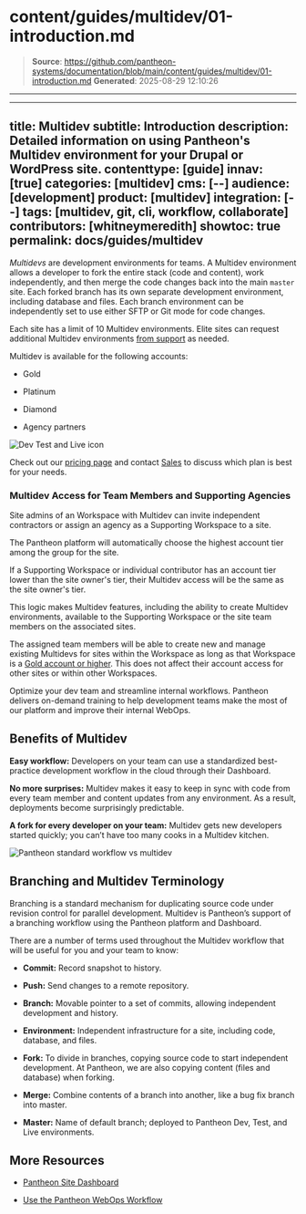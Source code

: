 # content/guides/multidev/01-introduction.md

> **Source**: https://github.com/pantheon-systems/documentation/blob/main/content/guides/multidev/01-introduction.md
> **Generated**: 2025-08-29 12:10:26

---

---
title: Multidev
subtitle: Introduction
description: Detailed information on using Pantheon's Multidev environment for your Drupal or WordPress site.
contenttype: [guide]
innav: [true]
categories: [multidev]
cms: [--]
audience: [development]
product: [multidev]
integration: [--]
tags: [multidev, git, cli, workflow, collaborate]
contributors: [whitneymeredith]
showtoc: true
permalink: docs/guides/multidev
---

<dfn id="multidev">Multidevs</dfn> are development environments for teams. A Multidev environment allows a developer to fork the entire stack (code and content), work independently, and then merge the code changes back into the main `master` site. Each forked branch has its own separate development environment, including database and files. Each branch environment can be independently set to use either SFTP or Git mode for code changes.

<Wistia src="qh7j9p5vv0" />

Each site has a limit of 10 Multidev environments. Elite sites can request additional Multidev environments [from support](/guides/support/contact-support/) as needed.

Multidev is available for the following accounts:

- Gold

- Platinum

- Diamond

- Agency partners

![Dev Test and Live icon](../../../images/multidev-flow.png)

Check out our [pricing page](https://pantheon.io/plans/pricing?docs) and contact [Sales](https://pantheon.io/contact-sales) to discuss which plan is best for your needs.

### Multidev Access for Team Members and Supporting Agencies

Site admins of an Workspace with Multidev can invite independent contractors or assign an agency as a Supporting Workspace to a site.

The Pantheon platform will automatically choose the highest account tier among the group for the site.

If a Supporting Workspace or individual contributor has an account tier lower than the site owner's tier, their Multidev access will be the same as the site owner's tier.

This logic makes Multidev features, including the ability to create Multidev environments, available to the Supporting Workspace or the site team members on the associated sites.

The assigned team members will be able to create new and manage existing Multidevs for sites within the Workspace as long as that Workspace is a [Gold account or higher](/guides/account-mgmt/workspace-sites-teams/workspaces#account-plans). This does not affect their account access for other sites or within other Workspaces.

<Enablement title="Get WebOps Training" link="https://pantheon.io/learn-pantheon?docs">

Optimize your dev team and streamline internal workflows. Pantheon delivers on-demand training to help development teams make the most of our platform and improve their internal WebOps.

</Enablement>

## Benefits of Multidev

**Easy workflow:** Developers on your team can use a standardized best-practice development workflow in the cloud through their Dashboard.

**No more surprises:** Multidev makes it easy to keep in sync with code from every team member and content updates from any environment. As a result, deployments become surprisingly predictable.

**A fork for every developer on your team:** Multidev gets new developers started quickly; you can’t have too many cooks in a Multidev kitchen.

![Pantheon standard workflow vs multidev](../../../images/multidev-workflow.png)​

## Branching and Multidev Terminology

Branching is a standard mechanism for duplicating source code under revision control for parallel development. Multidev is Pantheon’s support of a branching workflow using the Pantheon platform and Dashboard.

There are a number of terms used throughout the Multidev workflow that will be useful for you and your team to know:

- **Commit:** Record snapshot to history.

- **Push:** Send changes to a remote repository.

- **Branch:** Movable pointer to a set of commits, allowing independent development and history.

- **Environment:** Independent infrastructure for a site, including code, database, and files.

- **Fork:** To divide in branches, copying source code to start independent development. At Pantheon, we are also copying content (files and database) when forking.

- **Merge:** Combine contents of a&nbsp;branch into another, like a bug fix branch into master.

- **Master:** Name of default branch; deployed to Pantheon Dev, Test, and Live environments.


## More Resources

- [Pantheon Site Dashboard](/guides/account-mgmt/workspace-sites-teams/sites)

- [Use the Pantheon WebOps Workflow](/pantheon-workflow)
